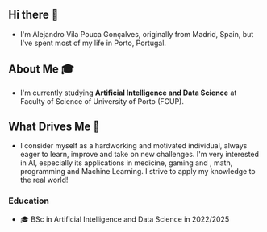 ## Hi there 👋
- I'm Alejandro Vila Pouca Gonçalves, originally from Madrid, Spain, but I've spent most of my life in Porto, Portugal.

## About Me 🎓
- I'm currently studying **Artificial Intelligence and Data Science** at Faculty of Science of University of Porto (FCUP).

## What Drives Me 🚀 
- I consider myself as a hardworking and motivated individual, always eager to learn, improve and take on new challenges. I'm very interested in AI, especially its applications in medicine, gaming and , math, programming and Machine Learning. I strive to apply my knowledge to the real world!

### Education
- 🎓 BSc in Artificial Intelligence and Data Science in 2022/2025

<!--
**Alejandro-131004/Alejandro-131004** is a ✨ _special_ ✨ repository because its `README.md` (this file) appears on your GitHub profile.

Here are some ideas to get you started:

- 🔭 I’m currently working on ...
- 🌱 I’m currently learning ...
- 👯 I’m looking to collaborate on ...
- 🤔 I’m looking for help with ...
- 💬 Ask me about ...
- 📫 How to reach me: ...
- 😄 Pronouns: ...
- ⚡ Fun fact: ...
-->
